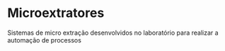 # Microextratores
Sistemas de micro extração desenvolvidos no laboratório para realizar a automação de processos
